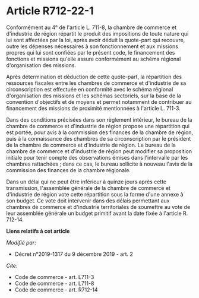 # Article R712-22-1

Conformément au 4° de l'article L. 711-8, la chambre de commerce et d'industrie de région répartit le produit des impositions
de toute nature qui lui sont affectées par la loi, après avoir déduit la quote-part qui recouvre, outre les dépenses
nécessaires à son fonctionnement et aux missions propres qui lui sont confiées par le présent code, le financement des
fonctions et missions qu'elle assure conformément au schéma régional d'organisation des missions.

Après détermination et déduction de cette quote-part, la répartition des ressources fiscales entre les chambres de commerce
et d'industrie de sa circonscription est effectuée en conformité avec le schéma régional d'organisation des missions et les
schémas sectoriels, sur la base de la convention d'objectifs et de moyens et permet notamment de contribuer au financement
des missions de proximité mentionnées à l'article L. 711-3.

Dans des conditions précisées dans son règlement intérieur, le bureau de la chambre de commerce et d'industrie de région
propose une répartition qui est portée, pour avis à la commission des finances de la chambre de région, puis à la
connaissance des chambres de sa circonscription par le président de la chambre de commerce et d'industrie de région. Le
bureau de la chambre de commerce et d'industrie de région peut modifier sa proposition initiale pour tenir compte des
observations émises dans l'intervalle par les chambres rattachées ; dans ce cas, le bureau sollicite à nouveau l'avis de la
commission des finances de la chambre régionale.

Dans un délai qui ne peut être inférieur à quinze jours après cette transmission, l'assemblée générale de la chambre de
commerce et d'industrie de région vote cette répartition sous la forme d'une annexe à son budget. Ce vote doit intervenir
dans des délais permettant aux chambres de commerce et d'industrie territoriales de soumettre au vote de leur assemblée
générale un budget primitif avant la date fixée à l'article R. 712-14.

**Liens relatifs à cet article**

_Modifié par_:

  - Décret n°2019-1317 du 9 décembre 2019 - art. 2

_Cite_:

  - Code de commerce - art. L711-3
  - Code de commerce - art. L711-8
  - Code de commerce - art. R712-14
